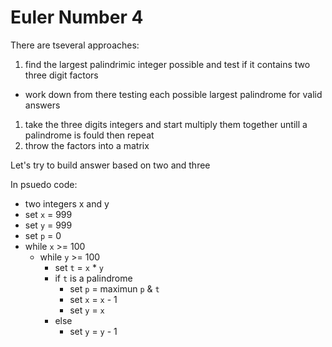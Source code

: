 # Euler Number 4

There are tseveral approaches:

 1. find the largest palindrimic integer possible and test if it contains two three digit factors
- work down from there testing each possible largest palindrome for valid answers
 1. take the three digits integers and start multiply them together untill a palindrome is fould then repeat
 1. throw the factors into a matrix

 Let's try to build answer based on two and three

 In psuedo code:

- two integers x and y
- set `x` = 999
- set `y` = 999
- set `p` = 0
- while `x` >= 100
  - while `y` >= 100
    - set `t` = `x` * `y`
    - if `t` is a palindrome
      - set `p` = maximun `p` & `t`
      - set `x` = `x` - 1
      - set `y` = `x`
    - else
      - set `y` = `y` - 1